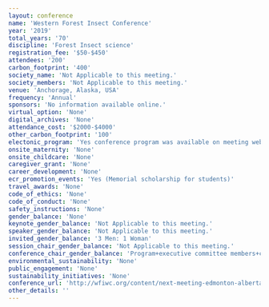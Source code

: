 ```yaml
---
layout: conference 
name: 'Western Forest Insect Conference'
year: '2019'
total_years: '70'
discipline: 'Forest Insect science'
registration_fee: '$50-$450'
attendees: '200'
carbon_footprint: '400'
society_name: 'Not Applicable to this meeting.'
society_members: 'Not Applicable to this meeting.'
venue: 'Anchorage, Alaska, USA'
frequency: 'Annual'
sponsors: 'No information available online.'
virtual_option: 'None'
digital_archives: 'None'
attendance_cost: '$2000-$4000'
other_carbon_footprint: '100'
electonic_program: 'Yes conference program was available on meeting website.'
onsite_maternity: 'None'
onsite_childcare: 'None'
caregiver_grant: 'None'
career_development: 'None'
ecr_promotion_events: 'Yes (Memorial scholarship for students)'
travel_awards: 'None'
code_of_ethics: 'None'
code_of_conduct: 'None'
safety_instructions: 'None'
gender_balance: 'None'
keynote_gender_balance: 'Not Applicable to this meeting.'
speaker_gender_balance: 'Not Applicable to this meeting.'
invited_gender_balance: '3 Men: 1 Woman'
session_chair_gender_balance: 'Not Applicable to this meeting.'
conference_chair_gender_balance: 'Program+executive committee members+chairs: 6 Women: 3 Men'
environmental_sustainability: 'None'
public_engagement: 'None'
sustainability_initiatives: 'None'
conference_url: 'http://wfiwc.org/content/next-meeting-edmonton-alberta-canada-april-27-30-2020'
other_details: ''
---
```


